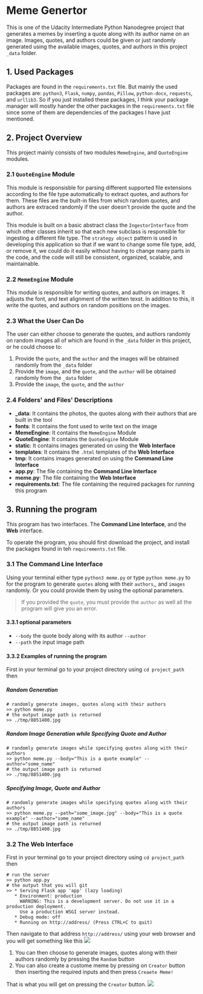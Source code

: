 # Meme Genertor

This is one of the Udacity Intermediate Python Nanodegree project that generates a memes by inserting a quote along with its author name on an image. Images, quotes, and authors could be given or just randomly generated using the available images, quotes, and authors in this project `_data` folder.

## 1. Used Packages

Packages are found in the `requirements.txt` file. But mainly the used packages are: `python3`, `Flask`, `numpy`, `pandas`, `Pillow`, `python-docx`, `requests`, and `urllib3`. So if you just installed these packages, I think your package manager will mostly hander the other packages in the `requirements.txt` file since some of them are dependencies of the packages I have just mentioned.

## 2. Project Overview

This project mainly consists of two modules `MemeEngine`, and `QuoteEngine` modules.

### 2.1 `QuoteEngine` Module

This module is responsisble for parsing different supported file extensions according to the file type automatically to extract quotes, and authors for them. These files are the built-in files from which random quotes, and authors are extraced randomly if the user doesn't provide the quote and the author.

This module is built on a basic abstract class the `IngestorInterface` from which other classes inherit so that each new subclass is responsible for ingesting a different file type. The `strategy object` pattern is used in developing this application so that if we want to change some file type, add, or remove it, we could do it easily without having to change many parts in the code, and the code will still be consistent, organized, scalable, and maintainable.

### 2.2 `MemeEngine` Module

This module is responsible for writing quotes, and authors on images. It adjusts the font, and text alignment of the written texst. In addition to this, it write the quotes, and authors on random positions on the images.

### 2.3 What the User Can Do

The user can either choose to generate the quotes, and authors randomly on random images all of which are found in the `_data` folder in this project, or he could choose to:
1. Provide the `quote`, and the `author` and the images will be obtained randomly from the `_data` folder
2. Provide the `image`, and the `quote`, and the `author` will be obtained randomly from the `_data` folder
3. Provide the `image`, the `quote`, and the `author`

### 2.4 Folders' and Files' Descriptions

* **_data**: It contains the photos, the quotes along with their authors that are built in the tool
* **fonts**: It contains the font used to write text on the image
* **MemeEngine**: It contains the `MemeEngine` Module
* **QuoteEngine**: It contains the `QuoteEngine` Module
* **static**: It contains images generated on using the **Web Interface**
* **templates**: It contains the `.html` templates of the **Web Interface**
* **tmp**: It contains images generated on using the **Command Line Interface**
* **app.py**: The file containing the **Command Line Interface**
* **meme.py**: The file containing the **Web Interface**
* **requirements.txt**: The file containing the required packages for running this program

## 3. Running the program

This program has two interfaces. The **Command Line Interface**, and the **Web** interface.

To operate the program, you should first download the project, and install the packages found in teh `requirements.txt` file.

### 3.1 The Command Line Interface

Using your terminal either type `python3 meme.py` or type `python meme.py` to for the program to generate `quotes` along with their `authors`,, and `images` randomly. Or you could provide them by using the optional parameters. 

> If you provided the `quote`, you must provide the `author` as well all the program will give you an error.

#### 3.3.1 optional parameters

* `--body` the quote body along with its author `--author`
* `--path` the input image path

#### 3.3.2 Examples of running the program

First in your terminal go to your project directory using `cd project_path` then
##### Random Generation
```
# randomly generate images, quotes along with their authors
>> python meme.py
# the output image path is returned
>> ./tmp/8851400.jpg
```
##### Random Image Generation while Specifying Quote and Author 
```
# randomly generate images while specifying quotes along with their authors
>> python meme.py --body="This is a quote example" --author="some_name"
# the output image path is returned
>> ./tmp/8851400.jpg
```
##### Specifying Image, Quote and Author 
```
# randomly generate images while specifying quotes along with their authors
>> python meme.py --path="some_image.jpg" --body="This is a quote example" --author="some_name"
# the output image path is returned
>> ./tmp/8851400.jpg
```

### 3.2 The Web Interface

First in your terminal go to your project directory using `cd project_path` then
```
# run the server
>> python app.py
# the output that you will git
>> * Serving Flask app 'app' (lazy loading)
   * Environment: production
     WARNING: This is a development server. Do not use it in a production deployment.
     Use a production WSGI server instead.
   * Debug mode: off
   * Running on http://address/ (Press CTRL+C to quit)
```
Then navigate to that address `http://address/` using your web browser and you will get something like this
![](random_image.jpg)
1. You can then choose to generate images, quotes along with their authors randomly by pressing the `Random` button
2. You can also create a custome meme by pressing on `Creator` button then inserting the required inputs and then press `Creaete Meme!`

That is what you will get on pressing the `Creator` button.
![](custom_image.jpg)
